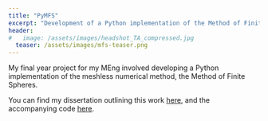 ```yaml
---
title: "PyMFS"
excerpt: "Development of a Python implementation of the Method of Finite Spheres."
header:
#   image: /assets/images/headshot_TA_compressed.jpg
  teaser: /assets/images/mfs-teaser.png
---
```


My final year project for my MEng involved developing a Python implementation of the meshless numerical method, the Method of Finite Spheres. 

You can find my dissertation outlining this work [here](https://thomasaston.github.io/assets/images/mfs/MEng_TA.pdf), and the accompanying code [here](https://github.com/ThomasAston/PyMFS). 